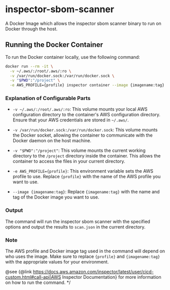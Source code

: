 # inspector-sbom-scanner
A Docker Image which allows the inspector sbom scanner binary to run on Docker through the host.

## Running the Docker Container

To run the Docker container locally, use the following command:

```sh
docker run --rm -it \
  -v ~/.aws/:/root/.aws/:ro \
  -v /var/run/docker.sock:/var/run/docker.sock \
  -v "$PWD":"/project" \
  -e AWS_PROFILE={profile} inspector container --image {imagename:tag} --scan-sbom --scan-sbom-output-format inspector -o scan.json
```

### Explanation of Configurable Parts

- `-v ~/.aws/:/root/.aws/:ro`: This volume mounts your local AWS configuration directory to the container's AWS configuration directory. Ensure that your AWS credentials are stored in `~/.aws/`.

- `-v /var/run/docker.sock:/var/run/docker.sock`: This volume mounts the Docker socket, allowing the container to communicate with the Docker daemon on the host machine.

- `-v "$PWD":"/project"`: This volume mounts the current working directory to the `/project` directory inside the container. This allows the container to access the files in your current directory.

- `-e AWS_PROFILE={profile}`: This environment variable sets the AWS profile to use. Replace `{profile}` with the name of the AWS profile you want to use.

- `--image {imagename:tag}`: Replace `{imagename:tag}` with the name and tag of the Docker image you want to use.

### Output

The command will run the inspector sbom scanner with the specified options and output the results to `scan.json` in the current directory.

### Note

The AWS profile and Docker image tag used in the command will depend on who uses the image. Make sure to replace `{profile}` and `{imagename:tag}` with the appropriate values for your environment.


 @see {@link https://docs.aws.amazon.com/inspector/latest/user/cicd-custom.html#call-api|AWS Inspector Documentation} for more information on how to run the command.
 */